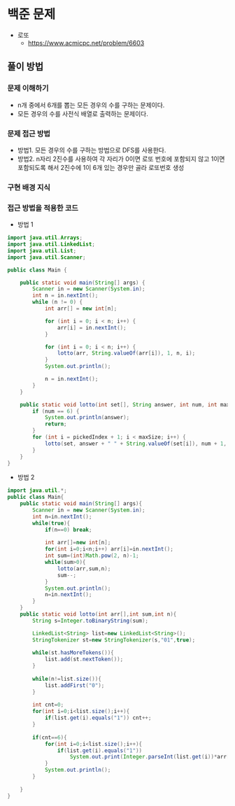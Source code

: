 # 백준 문제
- 로또
    - https://www.acmicpc.net/problem/6603

## 풀이 방법
### 문제 이해하기
- n개 중에서 6개를 뽑는 모든 경우의 수를 구하는 문제이다.
- 모든 경우의 수를 사전식 배열로 출력하는 문제이다.

### 문제 접근 방법
- 방법1. 모든 경우의 수를 구하는 방법으로 DFS를 사용한다.
- 방법2. n자리 2진수를 사용하여 각 자리가 0이면 로또 번호에 포함되지 않고 1이면 포함되도록 해서 2진수에 1이 6개 있는 경우만 골라 로또번호 생성

### 구현 배경 지식

### 접근 방법을 적용한 코드

- 방법 1

```java
import java.util.Arrays;
import java.util.LinkedList;
import java.util.List;
import java.util.Scanner;

public class Main {

	public static void main(String[] args) {
		Scanner in = new Scanner(System.in);
		int n = in.nextInt();
		while (n != 0) {
			int arr[] = new int[n];

			for (int i = 0; i < n; i++) {
				arr[i] = in.nextInt();
			}

			for (int i = 0; i < n; i++) {
				lotto(arr, String.valueOf(arr[i]), 1, n, i);
			}
			System.out.println();

			n = in.nextInt();
		}
	}

	public static void lotto(int set[], String answer, int num, int maxSize, int pickedIndex) {
		if (num == 6) {
			System.out.println(answer);
			return;
		}
		for (int i = pickedIndex + 1; i < maxSize; i++) {
			lotto(set, answer + " " + String.valueOf(set[i]), num + 1, maxSize, i);
		}
	}
}
```
- 방법 2

```java
import java.util.*;
public class Main{
	public static void main(String[] args){
		Scanner in = new Scanner(System.in);
		int n=in.nextInt();
		while(true){
			if(n==0) break;
			
			int arr[]=new int[n];
			for(int i=0;i<n;i++) arr[i]=in.nextInt();
			int sum=(int)Math.pow(2, n)-1;
			while(sum>0){
				lotto(arr,sum,n);
				sum--;
			}
			System.out.println();
			n=in.nextInt();
		}
	}
	public static void lotto(int arr[],int sum,int n){
		String s=Integer.toBinaryString(sum);

		LinkedList<String> list=new LinkedList<String>();
		StringTokenizer st=new StringTokenizer(s,"01",true);
		
		while(st.hasMoreTokens()){
			list.add(st.nextToken());
		}
		
		while(n!=list.size()){
			list.addFirst("0");
		}
		
		int cnt=0;
		for(int i=0;i<list.size();i++){
			if(list.get(i).equals("1")) cnt++;
		}
		
		if(cnt==6){
			for(int i=0;i<list.size();i++){
				if(list.get(i).equals("1"))
					System.out.print(Integer.parseInt(list.get(i))*arr[i]+" ");
			}
			System.out.println();
		}
		
	}
}
```
